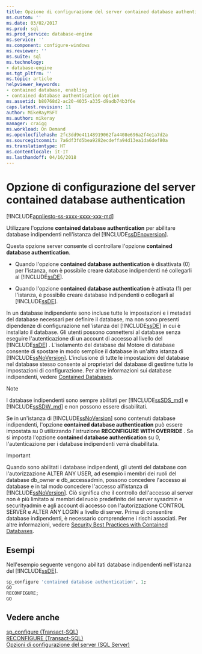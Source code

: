 ```yaml
---
title: Opzione di configurazione del server contained database authentication | Microsoft Docs
ms.custom: ''
ms.date: 03/02/2017
ms.prod: sql
ms.prod_service: database-engine
ms.service: ''
ms.component: configure-windows
ms.reviewer: ''
ms.suite: sql
ms.technology:
- database-engine
ms.tgt_pltfrm: ''
ms.topic: article
helpviewer_keywords:
- contained database, enabling
- contained database authentication option
ms.assetid: b80768d2-ac20-4035-a335-d9adb74b3f6e
caps.latest.revision: 11
author: MikeRayMSFT
ms.author: mikeray
manager: craigg
ms.workload: On Demand
ms.openlocfilehash: 2fc3dd9e41148919062fa4408e696a2f4e1a7d2a
ms.sourcegitcommit: 7a6df3fd5bea9282ecdeffa94d13ea1da6def80a
ms.translationtype: HT
ms.contentlocale: it-IT
ms.lasthandoff: 04/16/2018
---
```

# <a name="contained-database-authentication-server-configuration-option"></a>Opzione di configurazione del server contained database authentication
[!INCLUDE[appliesto-ss-xxxx-xxxx-xxx-md](../../includes/appliesto-ss-xxxx-xxxx-xxx-md.md)]

  Utilizzare l'opzione **contained database authentication** per abilitare database indipendenti nell'istanza del [!INCLUDE[ssDEnoversion](../../includes/ssdenoversion-md.md)].  
  
 Questa opzione server consente di controllare l'opzione **contained database authentication**.  
  
-   Quando l'opzione **contained database authentication** è disattivata (0) per l'istanza, non è possibile creare database indipendenti né collegarli al [!INCLUDE[ssDE](../../includes/ssde-md.md)].  
  
-   Quando l'opzione **contained database authentication** è attivata (1) per l'istanza, è possibile creare database indipendenti o collegarli al [!INCLUDE[ssDE](../../includes/ssde-md.md)].  
  
 In un database indipendente sono incluse tutte le impostazioni e i metadati del database necessari per definire il database, ma non sono presenti dipendenze di configurazione nell'istanza del [!INCLUDE[ssDE](../../includes/ssde-md.md)] in cui è installato il database. Gli utenti possono connettersi al database senza eseguire l'autenticazione di un account di accesso al livello del [!INCLUDE[ssDE](../../includes/ssde-md.md)] . L'isolamento del database dal Motore di database consente di spostare in modo semplice il database in un'altra istanza di [!INCLUDE[ssNoVersion](../../includes/ssnoversion-md.md)]. L'inclusione di tutte le impostazioni del database nel database stesso consente ai proprietari del database di gestirne tutte le impostazioni di configurazione. Per altre informazioni sui database indipendenti, vedere [Contained Databases](../../relational-databases/databases/contained-databases.md).  

> [!NOTE]
> I database indipendenti sono sempre abilitati per [!INCLUDE[ssSDS_md](../../includes/sssds-md.md)] e [!INCLUDE[ssSDW_md](../../includes/sssdw-md.md)] e non possono essere disabilitati.
  
 Se in un'istanza di [!INCLUDE[ssNoVersion](../../includes/ssnoversion-md.md)] sono contenuti database indipendenti, l'opzione **contained database authentication** può essere impostata su 0 utilizzando l'istruzione **RECONFIGURE WITH OVERRIDE** . Se si imposta l'opzione **contained database authentication** su 0, l'autenticazione per i database indipendenti verrà disabilitata.  
  
> [!IMPORTANT]  
>  Quando sono abilitati i database indipendenti, gli utenti del database con l'autorizzazione ALTER ANY USER, ad esempio i membri dei ruoli del database db_owner e db_accessadmin, possono concedere l'accesso ai database e in tal modo concedere l'accesso all'istanza di [!INCLUDE[ssNoVersion](../../includes/ssnoversion-md.md)]. Ciò significa che il controllo dell'accesso al server non è più limitato ai membri del ruolo predefinito del server sysadmin e securityadmin e agli account di accesso con l'autorizzazione CONTROL SERVER e ALTER ANY LOGIN a livello di server. Prima di consentire database indipendenti, è necessario comprenderne i rischi associati. Per altre informazioni, vedere [Security Best Practices with Contained Databases](../../relational-databases/databases/security-best-practices-with-contained-databases.md).  
  
## <a name="examples"></a>Esempi  
 Nell'esempio seguente vengono abilitati database indipendenti nell'istanza del [!INCLUDE[ssDE](../../includes/ssde-md.md)].  
  
```sql  
sp_configure 'contained database authentication', 1;  
GO  
RECONFIGURE;  
GO  
```  
  
## <a name="see-also"></a>Vedere anche  
 [sp_configure &#40;Transact-SQL&#41;](../../relational-databases/system-stored-procedures/sp-configure-transact-sql.md)   
 [RECONFIGURE &#40;Transact-SQL&#41;](../../t-sql/language-elements/reconfigure-transact-sql.md)   
 [Opzioni di configurazione del server &#40;SQL Server&#41;](../../database-engine/configure-windows/server-configuration-options-sql-server.md)  
  
  
